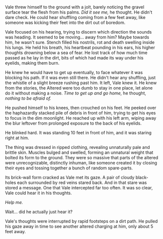 Vale threw himself to the ground with a jolt, barely noticing the gravel surface tear the flesh from his palms. *Did it see me,* he thought. He didn't dare check. He could hear shuffling coming from a few feet away, like someone was kicking their feet into the dirt out of boredom.

Vale focused on his hearing, trying to discern which direction the sounds was heading. It seemed to be moving... away from him? Maybe towards him, he wasn't sure. Stench filled his nostrils, rot and death swelling inside his lungs. He held his breath, his heartbeat pounding in his ears, his higher thoughts drowning below a sea of fear. He lost track of how much time passed as he lay in the dirt, bits of which had made its way under his eyelids, making them burn.

He knew he would have to get up eventually, to face whatever it was blocking his path. If it was even still there. He didn't hear any shuffling, just the whistle of a slight breeze rushing past him. It left, Vale knew it. He knew from the stories, the Altered were too dumb to stay in one place, let alone do it without making a noise. *Time to get up and go home,*  he thought, *nothing to be afraid of.*

He pushed himself to his knees, then crouched on his feet. He peeked over the haphazardly stacked pile of debris in front of him, trying to get his eyes to focus in the dim moonlight. He reached up with his left arm, wiping away the blur leftover from prolonged exposure to the back of his eyelids.

He blinked hard. It was standing 10 feet in front of him, and it was staring right at him.

The thing was dressed in ripped clothing, revealing unnaturally pale and brittle skin. Muscles bulged and swelled, forming an unnatural weight that bolted its form to the ground. They were so massive that parts of the altered were unrecognizable, distinctly inhuman, like someone created it by closing their eyes and tossing together a bunch of random spare-parts.

Its brick-wall form cracked as Vale met its gaze. A pair of cloudy black-holes each surrounded by red veins stared back. And in that stare was stored a message. One that Vale intercepted far too often. It was so clear, Vale could hear it in his thoughts.

*Help me.*

Wait... did he actually just hear it?

Vale's thoughts were interrupted by rapid footsteps on a dirt path. He pulled his gaze away in time to see another altered charging at him, only about 5 feet away. 